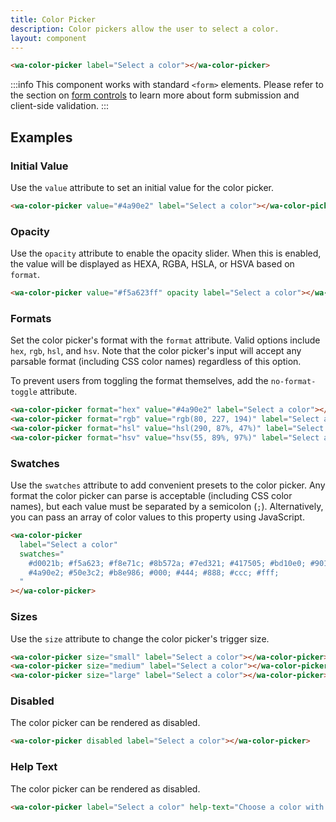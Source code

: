 ```yaml
---
title: Color Picker
description: Color pickers allow the user to select a color.
layout: component
---
```


```html {.example}
<wa-color-picker label="Select a color"></wa-color-picker>
```

:::info
This component works with standard `<form>` elements. Please refer to the section on [form controls](/docs/form-controls) to learn more about form submission and client-side validation.
:::

## Examples

### Initial Value

Use the `value` attribute to set an initial value for the color picker.

```html {.example}
<wa-color-picker value="#4a90e2" label="Select a color"></wa-color-picker>
```

### Opacity

Use the `opacity` attribute to enable the opacity slider. When this is enabled, the value will be displayed as HEXA, RGBA, HSLA, or HSVA based on `format`.

```html {.example}
<wa-color-picker value="#f5a623ff" opacity label="Select a color"></wa-color-picker>
```

### Formats

Set the color picker's format with the `format` attribute. Valid options include `hex`, `rgb`, `hsl`, and `hsv`. Note that the color picker's input will accept any parsable format (including CSS color names) regardless of this option.

To prevent users from toggling the format themselves, add the `no-format-toggle` attribute.

```html {.example}
<wa-color-picker format="hex" value="#4a90e2" label="Select a color"></wa-color-picker>
<wa-color-picker format="rgb" value="rgb(80, 227, 194)" label="Select a color"></wa-color-picker>
<wa-color-picker format="hsl" value="hsl(290, 87%, 47%)" label="Select a color"></wa-color-picker>
<wa-color-picker format="hsv" value="hsv(55, 89%, 97%)" label="Select a color"></wa-color-picker>
```

### Swatches

Use the `swatches` attribute to add convenient presets to the color picker. Any format the color picker can parse is acceptable (including CSS color names), but each value must be separated by a semicolon (`;`). Alternatively, you can pass an array of color values to this property using JavaScript.

```html {.example}
<wa-color-picker
  label="Select a color"
  swatches="
    #d0021b; #f5a623; #f8e71c; #8b572a; #7ed321; #417505; #bd10e0; #9013fe;
    #4a90e2; #50e3c2; #b8e986; #000; #444; #888; #ccc; #fff;
  "
></wa-color-picker>
```

### Sizes

Use the `size` attribute to change the color picker's trigger size.

```html {.example}
<wa-color-picker size="small" label="Select a color"></wa-color-picker>
<wa-color-picker size="medium" label="Select a color"></wa-color-picker>
<wa-color-picker size="large" label="Select a color"></wa-color-picker>
```

### Disabled

The color picker can be rendered as disabled.

```html {.example}
<wa-color-picker disabled label="Select a color"></wa-color-picker>
```

### Help Text

The color picker can be rendered as disabled.

```html {.example}
<wa-color-picker label="Select a color" help-text="Choose a color with appropate contrast!"></wa-color-picker>
```